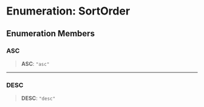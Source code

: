 # Enumeration: SortOrder

## Enumeration Members

<a id="asc"></a>

### ASC

> **ASC**: `"asc"`

***

<a id="desc"></a>

### DESC

> **DESC**: `"desc"`
